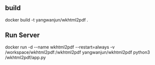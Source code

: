 ## build
docker build -t yangwanjun/wkhtml2pdf .

## Run Server
docker run -d --name wkhtml2pdf --restart=always -v /workspace/wkhtml2pdf:/wkhtml2pdf yangwanjun/wkhtml2pdf python3 /wkhtml2pdf/app.py